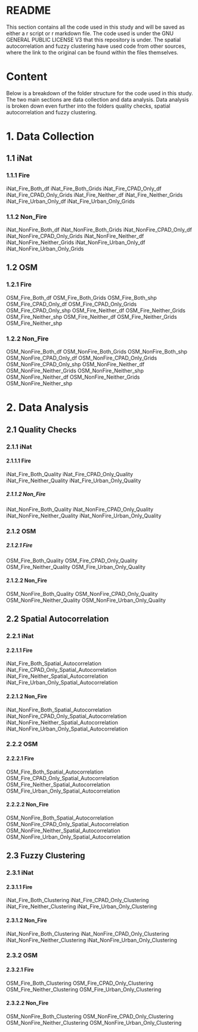 # README

This section contains all the code used in this study and will be saved as either a r script or r markdown file. 
The code used is under the GNU GENERAL PUBLIC LICENSE V3 that this repository is under. 
The spatial autocorrelation and fuzzy clustering have used code from other sources, where the link to the original can be found within the files themselves. 

# Content
Below is a breakdown of the folder structure for the code used in this study. The two main sections are data collection and data analysis. Data analysis is broken down even further into the folders quality checks, spatial autocorrelation and fuzzy clustering.
# 1. Data Collection
## 1.1 iNat
### 1.1.1 Fire
iNat_Fire_Both_df
iNat_Fire_Both_Grids
iNat_Fire_CPAD_Only_df
iNat_Fire_CPAD_Only_Grids
iNat_Fire_Neither_df
iNat_Fire_Neither_Grids
iNat_Fire_Urban_Only_df
iNat_Fire_Urban_Only_Grids
### 1.1.2 Non_Fire
iNat_NonFire_Both_df
iNat_NonFire_Both_Grids
iNat_NonFire_CPAD_Only_df
iNat_NonFire_CPAD_Only_Grids
iNat_NonFire_Neither_df
iNat_NonFire_Neither_Grids
iNat_NonFire_Urban_Only_df
iNat_NonFire_Urban_Only_Grids
## 1.2 OSM
### 1.2.1 Fire
OSM_Fire_Both_df
OSM_Fire_Both_Grids
OSM_Fire_Both_shp
OSM_Fire_CPAD_Only_df
OSM_Fire_CPAD_Only_Grids
OSM_Fire_CPAD_Only_shp
OSM_Fire_Neither_df
OSM_Fire_Neither_Grids
OSM_Fire_Neither_shp
OSM_Fire_Neither_df
OSM_Fire_Neither_Grids
OSM_Fire_Neither_shp
### 1.2.2 Non_Fire
OSM_NonFire_Both_df
OSM_NonFire_Both_Grids
OSM_NonFire_Both_shp
OSM_NonFire_CPAD_Only_df
OSM_NonFire_CPAD_Only_Grids
OSM_NonFire_CPAD_Only_shp
OSM_NonFire_Neither_df
OSM_NonFire_Neither_Grids
OSM_NonFire_Neither_shp
OSM_NonFire_Neither_df
OSM_NonFire_Neither_Grids
OSM_NonFire_Neither_shp
# 2. Data Analysis
## 2.1 Quality Checks
### 2.1.1 iNat
#### 2.1.1.1 Fire
iNat_Fire_Both_Quality
iNat_Fire_CPAD_Only_Quality
iNat_Fire_Neither_Quality
iNat_Fire_Urban_Only_Quality
##### 2.1.1.2 Non_Fire
iNat_NonFire_Both_Quality
iNat_NonFire_CPAD_Only_Quality
iNat_NonFire_Neither_Quality
iNat_NonFire_Urban_Only_Quality
### 2.1.2 OSM
##### 2.1.2.1 Fire
OSM_Fire_Both_Quality
OSM_Fire_CPAD_Only_Quality
OSM_Fire_Neither_Quality
OSM_Fire_Urban_Only_Quality
#### 2.1.2.2 Non_Fire
OSM_NonFire_Both_Quality
OSM_NonFire_CPAD_Only_Quality
OSM_NonFire_Neither_Quality
OSM_NonFire_Urban_Only_Quality
## 2.2 Spatial Autocorrelation
### 2.2.1 iNat
#### 2.2.1.1 Fire
iNat_Fire_Both_Spatial_Autocorrelation
iNat_Fire_CPAD_Only_Spatial_Autocorrelation
iNat_Fire_Neither_Spatial_Autocorrelation
iNat_Fire_Urban_Only_Spatial_Autocorrelation
#### 2.2.1.2 Non_Fire
iNat_NonFire_Both_Spatial_Autocorrelation
iNat_NonFire_CPAD_Only_Spatial_Autocorrelation
iNat_NonFire_Neither_Spatial_Autocorrelation
iNat_NonFire_Urban_Only_Spatial_Autocorrelation
### 2.2.2 OSM
#### 2.2.2.1 Fire
OSM_Fire_Both_Spatial_Autocorrelation
OSM_Fire_CPAD_Only_Spatial_Autocorrelation
OSM_Fire_Neither_Spatial_Autocorrelation
OSM_Fire_Urban_Only_Spatial_Autocorrelation
#### 2.2.2.2 Non_Fire
OSM_NonFire_Both_Spatial_Autocorrelation
OSM_NonFire_CPAD_Only_Spatial_Autocorrelation
OSM_NonFire_Neither_Spatial_Autocorrelation
OSM_NonFire_Urban_Only_Spatial_Autocorrelation
## 2.3 Fuzzy Clustering
### 2.3.1 iNat
#### 2.3.1.1 Fire
iNat_Fire_Both_Clustering
iNat_Fire_CPAD_Only_Clustering
iNat_Fire_Neither_Clustering
iNat_Fire_Urban_Only_Clustering
#### 2.3.1.2 Non_Fire
iNat_NonFire_Both_Clustering
iNat_NonFire_CPAD_Only_Clustering
iNat_NonFire_Neither_Clustering
iNat_NonFire_Urban_Only_Clustering
### 2.3.2 OSM
#### 2.3.2.1 Fire
OSM_Fire_Both_Clustering
OSM_Fire_CPAD_Only_Clustering
OSM_Fire_Neither_Clustering
OSM_Fire_Urban_Only_Clustering
#### 2.3.2.2 Non_Fire
OSM_NonFire_Both_Clustering
OSM_NonFire_CPAD_Only_Clustering
OSM_NonFire_Neither_Clustering
OSM_NonFire_Urban_Only_Clustering
